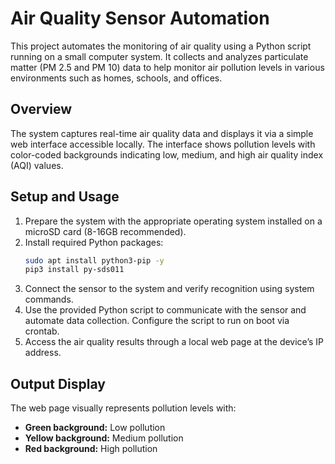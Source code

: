 # Air Quality Sensor Automation

This project automates the monitoring of air quality using a Python script running on a small computer system. It collects and analyzes particulate matter (PM 2.5 and PM 10) data to help monitor air pollution levels in various environments such as homes, schools, and offices.

## Overview

The system captures real-time air quality data and displays it via a simple web interface accessible locally. The interface shows pollution levels with color-coded backgrounds indicating low, medium, and high air quality index (AQI) values.

## Setup and Usage

1. Prepare the system with the appropriate operating system installed on a microSD card (8-16GB recommended).
2. Install required Python packages:
    ```bash
    sudo apt install python3-pip -y
    pip3 install py-sds011
    ```
3. Connect the sensor to the system and verify recognition using system commands.
4. Use the provided Python script to communicate with the sensor and automate data collection. Configure the script to run on boot via crontab.
5. Access the air quality results through a local web page at the device’s IP address.

## Output Display

The web page visually represents pollution levels with:

- **Green background:** Low pollution
- **Yellow background:** Medium pollution
- **Red background:** High pollution

